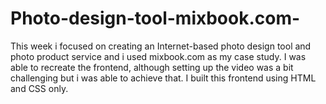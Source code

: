 # Photo-design-tool-mixbook.com-
This week i focused on creating an Internet-based photo design tool and photo product service and i used mixbook.com as my case study. I was able to recreate the frontend, although setting up the video was a bit challenging but i was able to achieve that. I built this frontend using HTML and CSS only.
